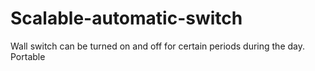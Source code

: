 # Scalable-automatic-switch
Wall switch can be turned on and off for certain periods during the day. Portable
